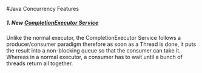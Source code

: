 #Java Concurrency Features

##### 1. New [CompletionExecutor Service](https://docs.oracle.com/javase/7/docs/api/java/util/concurrent/ExecutorCompletionService.html)
Unlike the normal executor, the CompletionExecutor Service follows a producer/consumer paradigm therefore as soon as a Thread is done, it puts the result into a non-blocking queue so that the consumer can take it. Whereas in a normal executor, a consumer has to wait until a bunch of threads return all together.
